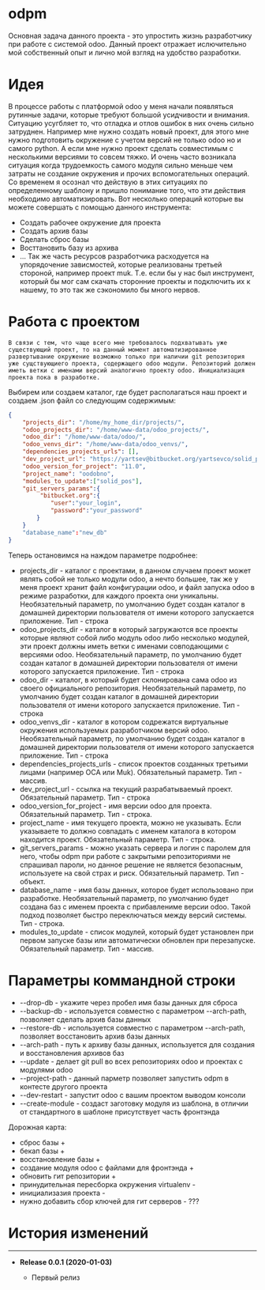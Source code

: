 # odpm

Основная задача данного проекта - это упростить жизнь разработчику при работе с системой odoo. Данный проект отражает ислючительно мой собственный опыт и лично мой взгляд на удобство разработки.

# Идея
В процессе работы с платформой odoo у меня начали появляться рутинные задачи, которые требуют большой усидчивости и внимания. Ситуацию усугбляет то, что отладка и отлов ошибок в них очень сильно затруднен. Например мне нужно создать новый проект, для этого мне нужно подготовить окружение с учетом версий не только odoo но и самого python. А если мне нужно проект сделать совместимым с несколькими версиями то совсем тяжко. И очень часто возникала ситуация когда трудоемкость самого модуля сильно меньше чем затраты не создание окружения и прочих вспомогательных операций. Со временем я осознал что действую в этих ситуациях по определенному шаблону и пришло понимание того, что эти действия необходимо автоматизировать. Вот несколько операций которые вы можете совершать с помощью данного инструмента:
- Создать рабочее окружение для проекта
- Создать архив базы
- Сделать сброс базы
- Восттановить базу из архива
- ...
Так же часть ресурсов разработчика расходуется на упорядочение зависмостей, которые реализованы третьей стороной, например проект muk. Т.е. если бы у нас был инструмент, который бы мог сам скачать сторонние проекты и подключить их к нашему, то это так же сэкономило бы много нервов.

# Работа с проектом
```note
В связи с тем, что чаще всего мне требовалось подхватывать уже существующий проект, то на данный момент автоматизированное развертывание окружение возможно только при наличии git репозитория уже сущствующиего проекта, содержащего odoo модули. Репозиторий должен иметь ветки с именами версий аналогично проекту odoo. Инициализация проекта пока в разработке.
```
Выбирем или создаем каталог, где будет располагаться наш проект и создаем .json файл со следующим содержимым:
```json
{
    "projects_dir": "/home/my_home_dir/projects/",
    "odoo_projects_dir": "/home/www-data/odoo_projects/",
    "odoo_dir": "/home/www-data/odoo/",
    "odoo_venvs_dir": "/home/www-data/odoo_venvs/",
    "dependencies_projects_urls": [],
    "dev_project_url": "https://yartsev@bitbucket.org/yartsevco/solid_pos.git",
    "odoo_version_for_project": "11.0",
    "project_name": "oodobno",
    "modules_to_update":["solid_pos"],
    "git_servers_params":{
         "bitbucket.org":{
            "user":"your_login",
            "password":"your_password"
        }
    }
    "database_name":"new_db"
}
```
Теперь остановимся на наждом параметре подробнее:
- projects_dir - каталог с проектами, в данном случаем проект может являть собой не только модули odoo, а нечто большее, так же у меня проект хранит файл конфигурации odoo, и файл запуска odoo в режиме разработки, для каждого проекта они уникальны. Необязательный параметр, по умолчанию будет создан каталог в домашней директории пользователя от имени которого запускается приложение. Тип - строка
- odoo_projects_dir - каталог в который загружаются все проекты которые являют собой либо модуль odoo либо несколько модулей, эти проект должны иметь ветки с именами совподающими с версиями odoo. Необязательный параметр, по умолчанию будет создан каталог в домашней директории пользователя от имени которого запускается приложение. Тип - строка
- odoo_dir - каталог, в который будет склонирована сама odoo из своего официального репозитория. Необязательный параметр, по умолчанию будет создан каталог в домашней директории пользователя от имени которого запускается приложение. Тип - строка
- odoo_venvs_dir - каталог в котором содрежатся виртуальные окружения используемых разработчиком версий odoo. Необязательный параметр, по умолчанию будет создан каталог в домашней директории пользователя от имени которого запускается приложение. Тип - строка
- dependencies_projects_urls - список проектов созданных третьими лицами (например OCA или Muk). Обязательный параметр. Тип - массив.
- dev_project_url - ссылка на текущий разрабатываемый проект. Обязательный параметр. Тип - строка
- odoo_version_for_project - имя версии odoo для проекта. Обязательный параметр. Тип - строка.
- project_name - имя текущего проекта, можно не указывать. Если указываете то должно совпадать с именем каталога в котором находится проект. Обязательный параметр. Тип - строка.
- git_servers_params -  можно указать сервера и логин с паролем для него, чтобы odpm при работе с закрытыми репозиториями не спрашивал пароли, но данное решение не является безопасным, используете на свой страх и риск. Обязательный параметр. Тип - объект.
- database_name - имя базы данных, которое будет использовано при разработке. Необязательный параметр, по умолчанию будет создана баз с именем проекта с прибавлениме версии odoo. Такой подход позволяет быстро переключаться между версий системы. Тип - строка.
- modules_to_update -  список модулей, который будет установлен при первом запуске базы или автоматически обновлен при перезапуске. Обязательный параметр. Тип - массив.

# Параметры коммандной строки

* --drop-db - укажите через пробел имя базы данных для сброса
* --backup-db - используется совместно с параметром --arch-path, позволяет сделать архив базы данных
* --restore-db - используется совместно с параметром --arch-path, позволяет восстановить архив базы данных
* --arch-path - путь к архиву базы данных, используется для создания и восстановления архивов баз
* --update -  делает  git pull во всех репозиториях odoo и проектах с модулями odoo
* --project-path - данный парметр позволяет запустить odpm в контесте другого проекта
* --dev-restart - запустит odoo с вашим проектом выводом консоли
* --create-module - создаст заготовку модуля из шаблона, в отличии от стандартного в шаблоне присутствует часть фронтэнда

 Дорожная карта:
 - сброс базы +
 - бекап базы +
 - восстановление базы +
 - создание модуля odoo с файлами для фронтэнда +
 - обновить гит репозитории +
 - принудительная пересборка окружения virtualenv -
 - инициализазия проекта -
 - нужно добавить сбор ключей для гит серверов - ???

# История изменений
*****************

* **Release 0.0.1 (2020-01-03)**

  * Первый релиз